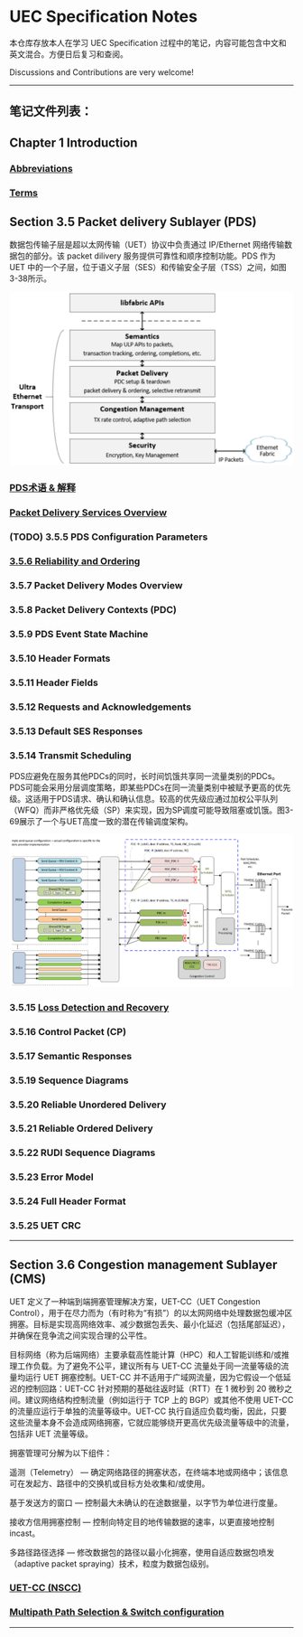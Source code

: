 # UEC Specification Notes

本仓库存放本人在学习 UEC Specification 过程中的笔记，内容可能包含中文和英文混合。方便日后复习和查阅。

Discussions and Contributions are very welcome!

---

## 笔记文件列表：

## Chapter 1 Introduction
### [Abbreviations](Notes/Abbreviation.md)
### [Terms](Notes/Terms.md)

## Section 3.5 Packet delivery Sublayer (PDS)

数据包传输子层是超以太网传输（UET）协议中负责通过 IP/Ethernet 网络传输数据包的部分。该 packet dilivery 服务提供可靠性和顺序控制功能。PDS 作为 UET 中的一个子层，位于语义子层（SES）和传输安全子层（TSS）之间，如图3-38所示。

![Figure 3-38 - PDS High-Level Architecture Diagram](Figures/Figure-3-38-PDS_High-Level_Architecture_Diagram.png)

### [PDS术语 & 解释](Notes/PDS-Terms.md)
### [Packet Delivery Services Overview](Notes/PDS.md)
### (TODO) 3.5.5 PDS Configuration Parameters
### [3.5.6 Reliability and Ordering](Notes/Reliability.md)
### 3.5.7 Packet Delivery Modes Overview
### 3.5.8 Packet Delivery Contexts (PDC)
### 3.5.9 PDS Event State Machine
### 3.5.10 Header Formats
### 3.5.11 Header Fields
### 3.5.12 Requests and Acknowledgements
### 3.5.13 Default SES Responses
### 3.5.14 Transmit Scheduling

PDS应避免在服务其他PDCs的同时，长时间饥饿共享同一流量类别的PDCs。PDS可能会采用分层调度策略，即某些PDCs在同一流量类别中被赋予更高的优先级。这适用于PDS请求、确认和确认信息。较高的优先级应通过加权公平队列（WFQ）而非严格优先级（SP）来实现，因为SP调度可能导致阻塞或饥饿。图3-69展示了一个与UET高度一致的潜在传输调度架构。

![Figure 3-69 - Example Transmit Scheduler](Figures/Figure-3-69.png)

### 3.5.15 [Loss Detection and Recovery](Notes/LossDetection.md)


### 3.5.16 Control Packet (CP)


### 3.5.17 Semantic Responses


### 3.5.19 Sequence Diagrams


### 3.5.20 Reliable Unordered Delivery


### 3.5.21 Reliable Ordered Delivery


### 3.5.22 RUDI Sequence Diagrams


### 3.5.23 Error Model


### 3.5.24 Full Header Format


### 3.5.25 UET CRC

---

## Section 3.6 Congestion management Sublayer (CMS)

UET 定义了一种端到端拥塞管理解决方案，UET-CC（UET Congestion Control），用于在尽力而为（有时称为“有损”）的以太网网络中处理数据包缓冲区拥塞。目标是实现高网络效率、减少数据包丢失、最小化延迟（包括尾部延迟），并确保在竞争流之间实现合理的公平性。

目标网络（称为后端网络）主要承载高性能计算（HPC）和人工智能训练和/或推理工作负载。为了避免不公平，建议所有与 UET-CC 流量处于同一流量等级的流量均运行 UET 拥塞控制。UET-CC 并不适用于广域网流量，因为它假设一个低延迟的控制回路：UET-CC 针对预期的基础往返时延（RTT）在 1 微秒到 20 微秒之间。建议网络结构控制流量（例如运行于 TCP 上的 BGP）或其他不使用 UET-CC 的流量应运行于单独的流量等级中。UET-CC 执行自适应负载均衡，因此，只要这些流量本身不会造成网络拥塞，它就应能够绕开更高优先级流量等级中的流量，包括非 UET 流量等级。

拥塞管理可分解为以下组件：

遥测（Telemetry） — 确定网络路径的拥塞状态，在终端本地或网络中；该信息可在发起方、路径中的交换机或目标方处收集和/或使用。

基于发送方的窗口 — 控制最大未确认的在途数据量，以字节为单位进行度量。

接收方信用拥塞控制 — 控制向特定目的地传输数据的速率，以更直接地控制 incast。

多路径路径选择 — 修改数据包的路径以最小化拥塞，使用自适应数据包喷发（adaptive packet spraying）技术，粒度为数据包级别。

### [UET-CC (NSCC)](Notes/UET-CC.md)  
### [Multipath Path Selection & Switch configuration](Notes/multipath.md)

---

